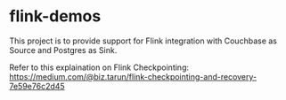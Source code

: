 # flink-demos
This project is to provide support for Flink integration with Couchbase as Source and Postgres as Sink. 

Refer to this explaination on Flink Checkpointing: https://medium.com/@biz.tarun/flink-checkpointing-and-recovery-7e59e76c2d45
